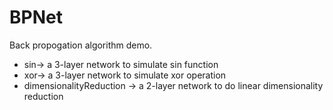 BPNet
===
Back propogation algorithm demo.

* sin-> a 3-layer network to simulate sin function
* xor-> a 3-layer network to simulate xor operation
* dimensionalityReduction -> a 2-layer network to do linear dimensionality reduction
